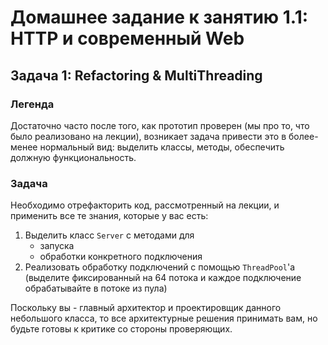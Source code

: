 # Домашнее задание к занятию 1.1: HTTP и современный Web
## Задача 1: Refactoring & MultiThreading

### Легенда

Достаточно часто после того, как прототип проверен (мы про то, что было реализовано на лекции), возникает задача привести это в более-менее нормальный вид: выделить классы, методы, обеспечить должную функциональность.

### Задача

Необходимо отрефакторить код, рассмотренный на лекции, и применить все те знания, которые у вас есть:
1. Выделить класс `Server` с методами для
    - запуска
    - обработки конкретного подключения
1. Реализовать обработку подключений с помощью `ThreadPool`'а (выделите фиксированный на 64 потока и каждое подключение обрабатывайте в потоке из пула)

Поскольку вы - главный архитектор и проектировщик данного небольшого класса, то все архитектурные решения принимать вам, но будьте готовы к критике со стороны проверяющих.
